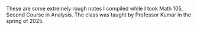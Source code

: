 These are some extremely rough notes I compiled while I took Math 105, Second Course in Analysis. The class was taught by Professor Kumar in the spring of 2025.